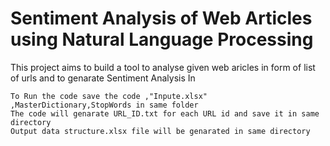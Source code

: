 # Sentiment Analysis of Web Articles using Natural Language Processing
  This project aims to build a tool to analyse given web aricles in form of list of urls and to genarate Sentiment Analysis 
  In


    To Run the code save the code ,"Inpute.xlsx" ,MasterDictionary,StopWords in same folder
    The code will genarate URL_ID.txt for each URL id and save it in same directory 
    Output data structure.xlsx file will be genarated in same directory
